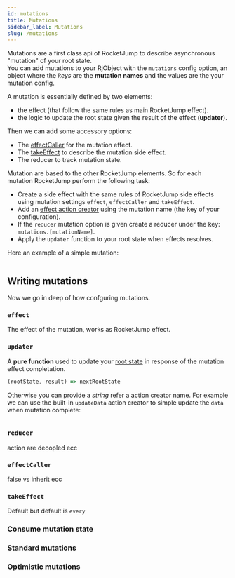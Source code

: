 ```yaml
---
id: mutations
title: Mutations
sidebar_label: Mutations
slug: /mutations
---
```


Mutations are a first class api of RocketJump to describe asynchronous "mutation"
of your root state. <br />
You can add mutations to your RjObject with the `mutations` config option, an object
where the _keys_ are the **mutation names** and the values are the your mutation config.

A mutation is essentially defined by two elements:

- the effect (that follow the same rules as main RocketJump effect).
- the logic to update the root state given the result of the effect (**updater**).

Then we can add some accessory options:

- The [effectCaller](effect_caller.md) for the mutation effect.
- The [takeEffect](side_effects.md) to describe the mutation side effect.
- The reducer to track mutation state.

Mutation are based to the other RocketJump elements. So for each mutation
RocketJump perform the following task:

- Create a side effect with the same rules of RocketJump side effects using mutation
  settings `effect`, `effectCaller` and `takeEffect`.
- Add an [effect action creator](action_creators.md) using the mutation name (the key of your configuration).
- If the `reducer` mutation option is given create a reducer under the key: `mutations.[mutationName]`.
- Apply the `updater` function to your root state when effects resolves.

Here an example of a simple mutation:

```js

```

## Writing mutations

Now we go in deep of how confguring mutations.

### `effect`

The effect of the mutation, works as RocketJump effect.

### `updater`

A **pure function** used to update your [root state](reducer.md) in response
of the mutation effect completation.

<!-- prettier-ignore -->
```js
(rootState, result) => nextRootState
```

Otherwise you can provide a _string_ refer a action creator name.
For example we can use the built-in `updateData` action creator to simple
update the `data` when mutation complete:

```js

```

### `reducer`

action are decopled ecc

### `effectCaller`

false vs inherit ecc


### `takeEffect`
Default but default is `every`

### Consume mutation state

### Standard mutations

### Optimistic mutations